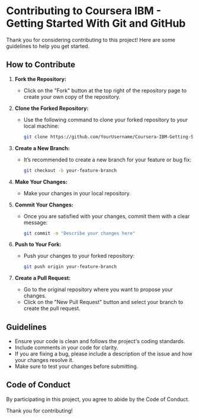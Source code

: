 # Contributing to Coursera IBM - Getting Started With Git and GitHub

Thank you for considering contributing to this project! Here are some guidelines to help you get started.

## How to Contribute

1. **Fork the Repository:**
   - Click on the "Fork" button at the top right of the repository page to create your own copy of the repository.

2. **Clone the Forked Repository:**
   - Use the following command to clone your forked repository to your local machine:
     ```bash
     git clone https://github.com/YourUsername/Coursera-IBM-Getting-Started-With-Git-and-Github.git
     ```

3. **Create a New Branch:**
   - It’s recommended to create a new branch for your feature or bug fix:
     ```bash
     git checkout -b your-feature-branch
     ```

4. **Make Your Changes:**
   - Make your changes in your local repository.

5. **Commit Your Changes:**
   - Once you are satisfied with your changes, commit them with a clear message:
     ```bash
     git commit -m "Describe your changes here"
     ```

6. **Push to Your Fork:**
   - Push your changes to your forked repository:
     ```bash
     git push origin your-feature-branch
     ```

7. **Create a Pull Request:**
   - Go to the original repository where you want to propose your changes.
   - Click on the "New Pull Request" button and select your branch to create the pull request.

## Guidelines
- Ensure your code is clean and follows the project's coding standards.
- Include comments in your code for clarity.
- If you are fixing a bug, please include a description of the issue and how your changes resolve it.
- Make sure to test your changes before submitting.

## Code of Conduct
By participating in this project, you agree to abide by the Code of Conduct.

Thank you for contributing!

